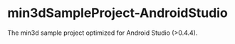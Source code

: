 min3dSampleProject-AndroidStudio
================================

The min3d sample project optimized for Android Studio (>0.4.4).
